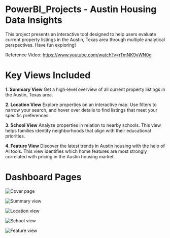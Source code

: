 # PowerBI_Projects - Austin Housing Data Insights

This project presents an interactive tool designed to help users evaluate current property listings in the Austin, Texas area through multiple analytical perspectives. Have fun exploring!

Reference Video: https://www.youtube.com/watch?v=rTmNK9vWN0g

# Key Views Included
**1. Summary View**
Get a high-level overview of all current property listings in the Austin, Texas area.

**2. Location View**
Explore properties on an interactive map. Use filters to narrow your search, and hover over details to find listings that meet your specific preferences.

**3. School View**
Analyze properties in relation to nearby schools. This view helps families identify neighborhoods that align with their educational priorities.

**4. Feature View**
Discover the latest trends in Austin housing with the help of AI tools. This view identifies which home features are most strongly correlated with pricing in the Austin housing market.

# Dashboard Pages
![Cover page](https://github.com/user-attachments/assets/4994a9d1-12bf-462b-8ad0-acef581bf190)

![Summary view](https://github.com/user-attachments/assets/19273a10-2a34-4e5f-8b28-d8015a2260a7)

![Location view](https://github.com/user-attachments/assets/193af3ed-08be-43b9-8a5a-231d276cb78f)

![School view](https://github.com/user-attachments/assets/67cdbd54-4c07-48f6-8d4c-49aad5d401b2)

![Feature view](https://github.com/user-attachments/assets/7c3bbe32-4d3c-4d2c-a950-7b5ac13fb935)
